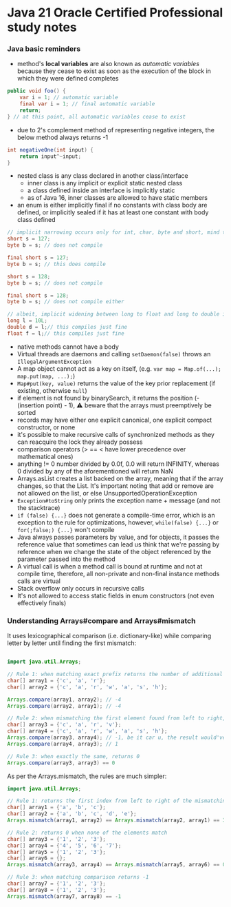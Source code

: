 # Java 21 Oracle Certified Professional study notes

### Java basic reminders

- method's **local variables** are also known as _automatic variables_ because they cease to exist as soon as the execution of the block in which they were defined completes
```java
public void foo() {
    var i = 1; // automatic variable
    final var i = 1; // final automatic variable
    return;
} // at this point, all automatic variables cease to exist
```

- due to 2's complement method of representing negative integers, the below method always returns -1
```java
int negativeOne(int input) {
    return input^~input;
}
```
- nested class is any class declared in another class/interface
  - inner class is any implicit or explicit static nested class
  - a class defined inside an interface is implicitly static
  - as of Java 16, inner classes are allowed to have static members
- an enum is either implicitly final if no constants with class body are defined, or implicitly sealed if it has at least one constant with body class defined 
```java
// implicit narrowing occurs only for int, char, byte and short, mind that this does not occur for long, float and double
short s = 127;
byte b = s; // does not compile

final short s = 127;
byte b = s; // this does compile

short s = 128;
byte b = s; // does not compile

final short s = 128;
byte b = s; // does not compile either

// albeit, implicit widening between long to float and long to double is possible  
long l = 10L;
double d = l;// this compiles just fine
float f = l;// this compiles just fine
```
- native methods cannot have a body
- Virtual threads are daemons and calling `setDaemon(false)` throws an `IllegalArgumentException` 
- A map object cannot act as a key on itself, (e.g. `var map = Map.of(...); map.put(map, ...);`)
- `Map#put(key, value)` returns the value of the key prior replacement (if existing, otherwise `null`)
- if element is not found by binarySearch, it returns the position (-(insertion point) - 1), ⚠️ beware that the arrays must preemptively be sorted
- records may have either one explicit canonical, one explicit compact constructor, or none 
- it's possible to make recursive calls of synchronized methods as they can reacquire the lock they already possess
- comparison operators (> == < have lower precedence over mathematical ones)
- anything != 0 number divided by 0.0f, 0.0 will return INFINITY, whereas 0 divided by any of the aforementioned will return NaN 
- Arrays.asList creates a list backed on the array, meaning that if the array changes, so that the List. It's important noting that add or remove are not allowed on the list, or else UnsupportedOperationException
- `Exception#toString` only prints the exception name + message (and not the stacktrace) 
- `if (false) {...}` does not generate a compile-time error, which is an exception to the rule for optimizations, however, `while(false) {...}` or `for(;false;) {...}` won't compile
- Java always passes parameters by value, and for objects, it passes the reference value that sometimes can lead us think that we're passing by reference when we change the state of the object referenced by the parameter passed into the method
- A virtual call is when a method call is bound at runtime and not at compile time, therefore, all non-private and non-final instance methods calls are virtual 
- Stack overflow only occurs in recursive calls
- It's not allowed to access static fields in enum constructors (not even effectively finals)

### Understanding Arrays#compare and Arrays#mismatch
It uses lexicographical comparison (i.e. dictionary-like) while comparing letter by letter until finding the first mismatch:

```java

import java.util.Arrays;

// Rule 1: when matching exact prefix returns the number of additional extra elements (regardless of their values)
char[] array1 = {'c', 'a', 'r'};
char[] array2 = {'c', 'a', 'r', 'w', 'a', 's', 'h'};

Arrays.compare(array1, array2); // -4
Arrays.compare(array2, array1); // -4

// Rule 2: when mismatching the first element found from left to right, returns the result of comparing that element 
char[] array3 = {'c', 'a', 'r', 'v'};
char[] array4 = {'c', 'a', 'r', 'w', 'a', 's', 'h'};
Arrays.compare(array3, array4); // -1, be it car u, the result would've been -2 because Character.compare('u', 'w') == -2
Arrays.compare(array4, array3); // 1

// Rule 3: when exactly the same, returns 0
Arrays.compare(array3, array3) == 0
```

As per the Arrays.mismatch, the rules are much simpler:
```java
import java.util.Arrays;

// Rule 1: returns the first index from left to right of the mismatching element (regardless of the parameter order sent when calling the mismatch method)
char[] array1 = {'a', 'b', 'c'};
char[] array2 = {'a', 'b', 'c', 'd', 'e'};
Arrays.mismatch(array1, array2) == Arrays.mismatch(array2, array1) == 3 

// Rule 2: returns 0 when none of the elements match
char[] array3 = {'1', '2', '3'};
char[] array4 = {'4', '5', '6', '7'};
char[] array5 = {'1', '2', '3'};
char[] array6 = {};
Arrays.mismatch(array3, array4) == Arrays.mismatch(array5, array6) == 0

// Rule 3: when matching comparison returns -1
char[] array7 = {'1', '2', '3'};
char[] array8 = {'1', '2', '3'};
Arrays.mismatch(array7, array8) == -1
```
